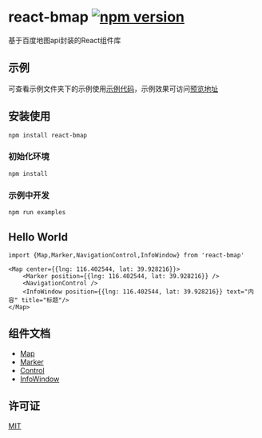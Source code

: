 # react-bmap [![npm version](https://img.shields.io/npm/v/react-bmap.svg)](https://www.npmjs.com/package/react-bmap)
基于百度地图api封装的React组件库

## 示例
可查看示例文件夹下的示例使用[示例代码](https://github.com/huiyan-fe/react-bmap/tree/master/docs/examples)，示例效果可访问[预览地址](https://huiyan-fe.github.io/react-bmap/examples/)

## 安装使用

    npm install react-bmap

### 初始化环境
    npm install
    
### 示例中开发
    npm run examples
    
## Hello World
    import {Map,Marker,NavigationControl,InfoWindow} from 'react-bmap'

    <Map center={{lng: 116.402544, lat: 39.928216}}>
        <Marker position={{lng: 116.402544, lat: 39.928216}} />
        <NavigationControl /> 
        <InfoWindow position={{lng: 116.402544, lat: 39.928216}} text="内容" title="标题"/>
    </Map>
    
## 组件文档

- [Map](./src/components/map.md)
- [Marker](./src/components/marker.md)
- [Control](./src/components/control.md)
- [InfoWindow](./src/components/infowindow.md)

## 许可证
[MIT](./LICENSE)
